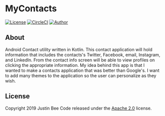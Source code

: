 # MyContacts

[![License](https://img.shields.io/badge/License-Apache%202.0-blue.svg)](https://opensource.org/licenses/Apache-2.0)
[![CircleCI](https://circleci.com/gh/Justin-Bee/MyContacts.svg?style=svg)](https://circleci.com/gh/Justin-Bee/MyContacts)
[![Author](https://img.shields.io/badge/Author-Justin%20Bee-blue.svg)](mailto:jbee.appz@gmail.com)


## About
Android Contact utility written in Kotlin. This contact application will hold information that includes the contacts's Twitter, Facebook, email, Instagram, and LinkedIn.
From the contact info screen will be able to view profiles on clicking the appropriate information.
My idea behind this app is that I wanted to make a contacts application that was better than Google's. I want to add many themes to the application so the user can personalize as they wish. 
## License

Copyright 2019 Justin Bee Code released under the [Apache 2.0](https://github.com/Justin-Bee/MyContacts/blob/master/LICENSE) license.
